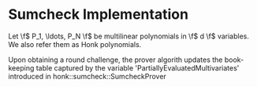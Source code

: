 # Sumcheck Implementation

Let \f$ P_1, \ldots, P_N \f$ be multilinear polynomials in \f$ d \f$ variables. We also refer them as Honk polynomials. 

Upon obtaining a round challenge, the prover algorith updates the book-keeping table captured by the variable 'PartiallyEvaluatedMultivariates' introduced in honk::sumcheck::SumcheckProver